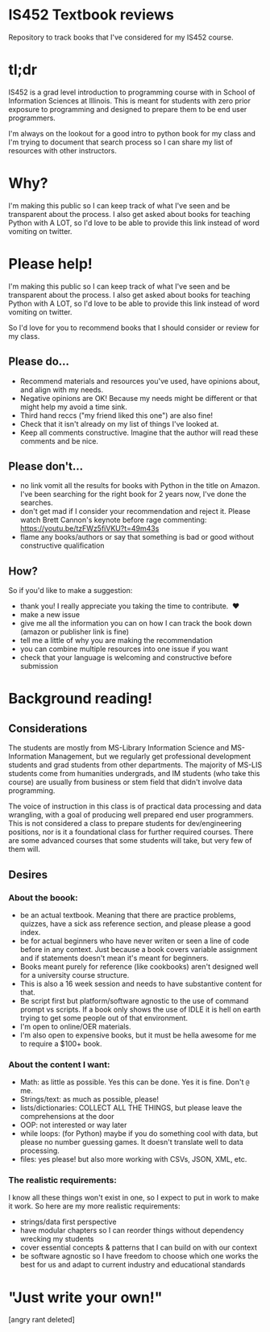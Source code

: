 # IS452 Textbook reviews
Repository to track books that I've considered for my IS452 course.

# tl;dr

IS452 is a grad level introduction to programming course with in School of Information Sciences at Illinois.  This is meant for students with zero prior exposure to programming and designed to prepare them to be end user programmers.  

I'm always on the lookout for a good intro to python book for my class and I'm trying to document that search process so I can share my list of resources with other instructors.

# Why?

I'm making this public so I can keep track of what I've seen and be transparent about the process.  I also get asked about books for teaching Python with A LOT, so I'd love to be able to provide this link instead of word vomiting on twitter.

# Please help!

I'm making this public so I can keep track of what I've seen and be transparent about the process.  I also get asked about books for teaching Python with A LOT, so I'd love to be able to provide this link instead of word vomiting on twitter.

So I'd love for you to recommend books that I should consider or review for my class.

## Please do...

* Recommend materials and resources you've used, have opinions about, and align with my needs.  
* Negative opinions are OK! Because my needs might be different or that might help my avoid a time sink.  
* Third hand reccs ("my friend liked this one") are also fine!
* Check that it isn't already on my list of things I've looked at.
* Keep all comments constructive.  Imagine that the author will read these comments and be nice.

## Please don't...

* no link vomit all the results for books with Python in the title on Amazon.  I've been searching for the right book for 2 years now, I've done the searches. 
* don't get mad if I consider your recommendation and reject it.  Please watch Brett Cannon's keynote before rage commenting: https://youtu.be/tzFWz5fiVKU?t=49m43s
* flame any books/authors or say that something is bad or good without constructive qualification

## How?

So if you'd like to make a suggestion:

* thank you! I really appreciate you taking the time to contribute.  ❤️
* make a new issue
* give me all the information you can on how I can track the book down (amazon or publisher link is fine)
* tell me a little of why you are making the recommendation
* you can combine multiple resources into one issue if you want
* check that your language is welcoming and constructive before submission

# Background reading!

## Considerations 

The students are mostly from MS-Library Information Science and MS-Information Management, but we regularly get professional development students and grad students from other departments. The majority of MS-LIS students come from humanities undergrads, and IM students (who take this course) are usually from business or stem field that didn't involve data programming.

The voice of instruction in this class is of practical data processing and data wrangling, with a goal of producing well prepared end user programmers.  This is not considered a class to prepare students for dev/engineering positions, nor is it a foundational class for further required courses.  There are some advanced courses that some students will take, but very few of them will.

## Desires

### About the boook:

* be an actual textbook.  Meaning that there are practice problems, quizzes, have a sick ass reference section, and please please a good index.  
* be for actual beginners who have never writen or seen a line of code before in any context.  Just because a book covers variable assignment and if statements doesn't mean it's meant for beginners.
* Books meant purely for reference (like cookbooks) aren't designed well for a university course structure.  
* This is also a 16 week session and needs to have substantive content for that.
* Be script first but platform/software agnostic to the use of command prompt vs scripts.  If a book only shows the use of IDLE it is hell on earth trying to get some people out of that environment.  
* I'm open to online/OER materials.
* I'm also open to expensive books, but it must be hella awesome for me to require a $100+ book.

### About the content I want: 

* Math: as little as possible. Yes this can be done. Yes it is fine. Don't `@` me.
* Strings/text: as much as possible, please!
* lists/dictionaries:  COLLECT ALL THE THINGS, but please leave the comprehensions at the door
* OOP: not interested or way later
* while loops: (for Python) maybe if you do something cool with data, but please no number guessing games. It doesn't translate well to data processing.
* files: yes please! but also more working with CSVs, JSON, XML, etc.

### The realistic requirements:

I know all these things won't exist in one, so I expect to put in work to make it work.  So here are my more realistic requirements:

* strings/data first perspective
* have modular chapters so I can reorder things without dependency wrecking my students
* cover essential concepts & patterns that I can build on with our context
* be software agnostic so I have freedom to choose which one works the best for us and adapt to current industry and educational standards

# "Just write your own!"

\[angry rant deleted\]
